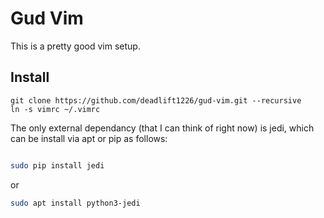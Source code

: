 # Gud Vim

This is a pretty good vim setup.


## Install

```
git clone https://github.com/deadlift1226/gud-vim.git --recursive
ln -s vimrc ~/.vimrc

```

The only external dependancy (that I can think of right now) is jedi, which can be install via apt or pip as follows:

```bash

sudo pip install jedi
```

or

```bash
sudo apt install python3-jedi
```
